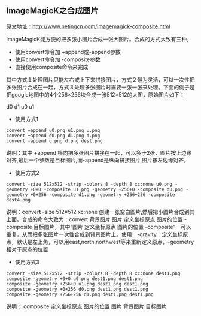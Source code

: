 ## ImageMagicK之合成图片

原文地址：http://www.netingcn.com/imagemagick-composite.html


ImageMagicK能方便的把多张小图片合成一张大图片。合成的方式大致有三种,

- 使用convert命令加 +append或-append参数 
- 使用convert命令加 -composite参数 
- 直接使用composite命令来完成 
 

其中方式１处理图片只能左右或上下来拼接图片，方式２最为灵活，可以一次性把多张图片合成在一起，方式３处理多张图片时需要一张一张来处理。下面的例子是把google地图中的4个256×256块合成一张512×512的大图，原始图片如下：

  
d0  d1  u0  u1 
- 使用方式1 

```
convert +append u0.png u1.png u.png
convert +append d0.png d1.png d.png
convert -append u.png d.png dest.png
```

说明：其中 +append 横向把多张图片拼接在一起，可以多于2张，图片按上边缘对齐,最后一个参数是目标图片,而-append是纵向拼接图片,图片按左边缘对齐。

 

- 使用方式2
 
```
convert -size 512x512 -strip -colors 8 -depth 8 xc:none u0.png -geometry +0+0 -composite u1.png -geometry +256+0 -composite d0.png -geometry +0+256 -composite d1.png -geometry +256+256 -composite dest4.png
```
 
说明：convert -size 512×512 xc:none 创建一张空白图片,然后把小图片合成到其上面。合成的命令大致为：convert 背景图片 图片 定义坐标原点 图片的位置 -composite 目标图片，其中“图片 定义坐标原点 图片的位置 -composite”　可以重复，从而把多张图片一次性合成到背景图片上。使用　-gravity　定义坐标原点，默认是左上角，可以用east,north,northwest等来重新定义原点，-geometry相对于原点的位置

 

- 使用方式3

```
convert -size 512x512 -strip -colors 8 -depth 8 xc:none dest1.png
composite -geometry +0+0 u0.png dest1.png dest1.png
composite -geometry +256+0 u1.png dest1.png dest1.png
composite -geometry +0+256 d0.png dest1.png dest1.png
composite -geometry +256+256 d1.png dest1.png dest1.png
```
 
说明： composite 定义坐标原点 图片的位置 图片 背景图片 目标图片
